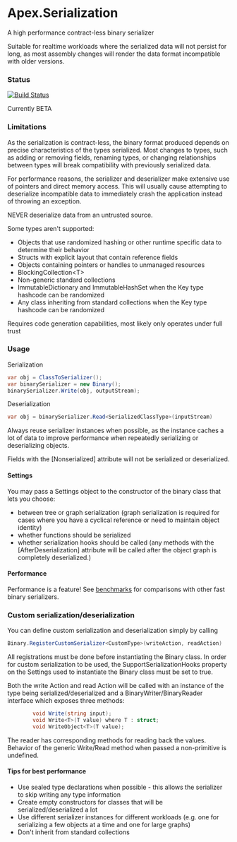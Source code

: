 ﻿# Apex.Serialization

A high performance contract-less binary serializer

Suitable for realtime workloads where the serialized data will not persist for long, as most assembly changes will render the data format incompatible with older versions.

### Status

[![Build Status](https://numenfall.visualstudio.com/Games/_apis/build/status/Apex.Serialization-CI)](https://numenfall.visualstudio.com/Games/_build/latest?definitionId=3)

Currently BETA

### Limitations

As the serialization is contract-less, the binary format produced depends on precise characteristics of the types serialized. Most changes to types, such as adding or removing fields, renaming types, or changing relationships between types will break compatibility with previously serialized data.

For performance reasons, the serializer and deserializer make extensive use of pointers and direct memory access.  This will usually cause attempting to deserialize incompatible data to immediately crash the application instead of throwing an exception.

NEVER deserialize data from an untrusted source.

Some types aren't supported:
- Objects that use randomized hashing or other runtime specific data to determine their behavior
- Structs with explicit layout that contain reference fields
- Objects containing pointers or handles to unmanaged resources
- BlockingCollection\<T>
- Non-generic standard collections
- ImmutableDictionary and ImmutableHashSet when the Key type hashcode can be randomized
- Any class inheriting from standard collections when the Key type hashcode can be randomized

Requires code generation capabilities, most likely only operates under full trust

### Usage

Serialization
```csharp
var obj = ClassToSerializer();
var binarySerializer = new Binary();
binarySerializer.Write(obj, outputStream);
```

Deserialization
```csharp
var obj = binarySerializer.Read<SerializedClassType>(inputStream)
```

Always reuse serializer instances when possible, as the instance caches a lot of data to improve performance when repeatedly serializing or deserializing objects.

Fields with the [Nonserialized] attribute will not be serialized or deserialized.

#### Settings

You may pass a Settings object to the constructor of the binary class that lets you choose:
- between tree or graph serialization (graph serialization is required for cases where you have a cyclical reference or need to maintain object identity)
- whether functions should be serialized
- whether serialization hooks should be called (any methods with the [AfterDeserialization] attribute will be called after the object graph is completely deserialized.)

#### Performance

Performance is a feature!  See [benchmarks](Benchmarks.md) for comparisons with other fast binary serializers.

### Custom serialization/deserialization

You can define custom serialization and deserialization simply by calling
```csharp
Binary.RegisterCustomSerializer<CustomType>(writeAction, readAction)
```

All registrations must be done before instantiating the Binary class.  In order for custom serialization to be used, the SupportSerializationHooks property on the Settings used to instantiate the Binary class must be set to true.

Both the write Action and read Action will be called with an instance of the type being serialized/deserialized and a BinaryWriter/BinaryReader interface which exposes three methods:

```csharp
        void Write(string input);
        void Write<T>(T value) where T : struct;
        void WriteObject<T>(T value);
```

The reader has corresponding methods for reading back the values.  Behavior of the generic Write/Read method when passed a non-primitive is undefined.

#### Tips for best performance

- Use sealed type declarations when possible - this allows the serializer to skip writing any type information
- Create empty constructors for classes that will be serialized/deserialized a lot
- Use different serializer instances for different workloads (e.g. one for serializing a few objects at a time and one for large graphs)
- Don't inherit from standard collections
